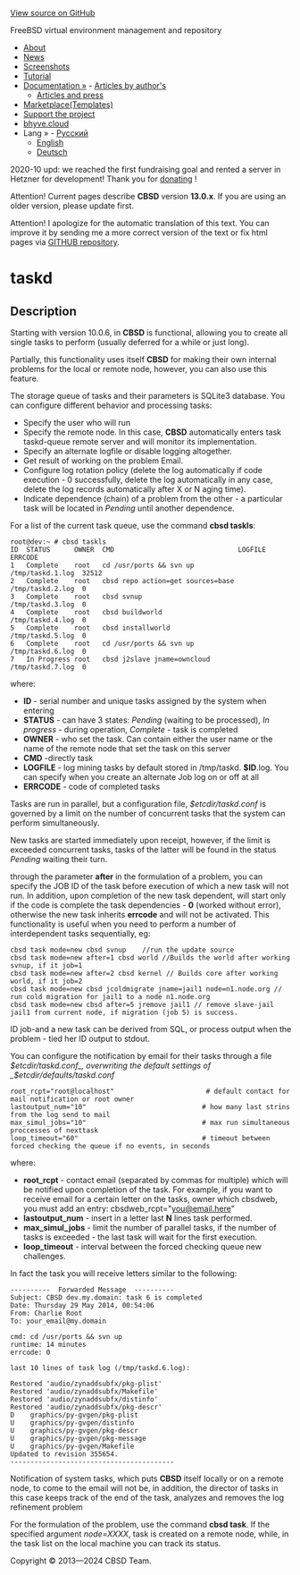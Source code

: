 [View source on GitHub](https://github.com/cbsd/cbsd)

FreeBSD virtual environment management and repository

- [About](http://www.convectix.com/en/about.html)
- [News](http://www.convectix.com/en/news.html)
- [Screenshots](http://www.convectix.com/en/screenshots.html)
- [Tutorial](http://www.convectix.com/en/tutorial.html)
- [Documentation »](http://www.convectix.com/en/docs.html)  - [Articles by author's](http://www.convectix.com/en/articles.html)
  - [Articles and press](http://www.convectix.com/en/press.html)
- [Marketplace(Templates)](https://marketplace.convectix.com)
- [Support the project](http://www.convectix.com/en/donate.html)
- [bhyve.cloud](http://www.convectix.com/en/bhyve-cloud.html)
- Lang »  - [Русский](http://www.convectix.com/ru/cbsd_taskd.html)
  - [English](http://www.convectix.com/en/cbsd_taskd.html)
  - [Deutsch](http://www.convectix.com/de/cbsd_taskd.html)

2020-10 upd: we reached the first fundraising goal and rented a server in Hetzner for development! Thank you for [donating](https://www.patreon.com/clonos) !

Attention! Current pages describe **CBSD** version **13.0.x**. If you are using an older version, please update first.

Attention! I apologize for the automatic translation of this text. You can improve it by sending me a more correct version of the text or fix html pages via [GITHUB repository](https://github.com/cbsd/cbsd-wwwdoc).

# taskd

## Description

Starting with version 10.0.6, in **CBSD** is functional, allowing you to create all single tasks to perform (usually deferred for a while or just long).

Partially, this functionality uses itself **CBSD** for making their own internal problems for the local or remote node, however, you can also use this feature.

The storage queue of tasks and their parameters is SQLite3 database. You can configure different behavior and processing tasks:

- Specify the user who will run
- Specify the remote node. In this case, **CBSD** automatically enters task taskd-queue remote server and will monitor its implementation.
- Specify an alternate logfile or disable logging altogether.
- Get result of working on the problem Email.
- Configure log rotation policy (delete the log automatically if code execution - 0 successfully, delete the log automatically in any case, delete the log records automatically after X or N aging time).
- Indicate dependence (chain) of a problem from the other - a particular task will be located in _Pending_ until another dependence.

For a list of the current task queue, use the command **cbsd taskls**:

```
root@dev:~ # cbsd taskls
ID  STATUS      OWNER  CMD                               LOGFILE           ERRCODE
1   Complete    root   cd /usr/ports && svn up           /tmp/taskd.1.log  32512
2   Complete    root   cbsd repo action=get sources=base /tmp/taskd.2.log  0
3   Complete    root   cbsd svnup                         /tmp/taskd.3.log  0
4   Complete    root   cbsd buildworld                   /tmp/taskd.4.log  0
5   Complete    root   cbsd installworld                 /tmp/taskd.5.log  0
6   Complete    root   cd /usr/ports && svn up           /tmp/taskd.6.log  0
7   In Progress root   cbsd j2slave jname=owncloud       /tmp/taskd.7.log  0

```

where:


- **ID** \- serial number and unique tasks assigned by the system when entering
- **STATUS** \- can have 3 states: _Pending_ (waiting to be processed), _In progress_ \- during operation, _Complete_ \- task is completed
- **OWNER** \- who set the task. Can contain either the user name or the name of the remote node that set the task on this server
- **CMD** -directly task
- **LOGFILE** \- log mining tasks by default stored in /tmp/taskd. **$ID**.log. You can specify when you create an alternate Job log on or off at all
- **ERRCODE** \- code of completed tasks

Tasks are run in parallel, but a configuration file, _$etcdir/taskd.conf_ is governed by a limit on the number of concurrent tasks that the system can perform simultaneously.

New tasks are started immediately upon receipt, however, if the limit is exceeded concurrent tasks, tasks of the latter will be found in the status _Pending_ waiting their turn.

through the parameter **after** in the formulation of a problem, you can specify the JOB ID of the task before execution of which a new task will not run. In addition, upon completion of the new task
dependent, will start only if the code is complete the task dependencies - **0** (worked without error), otherwise the new task inherits **errcode** and will not be activated.
This functionality is useful when you need to perform a number of interdependent tasks sequentially, eg:


```
cbsd task mode=new cbsd svnup    //run the update source
cbsd task mode=new after=1 cbsd world //Builds the world after working svnup, if it job=1
cbsd task mode=new after=2 cbsd kernel // Builds core after working world, if it job=2
cbsd task mode=new cbsd jcoldmigrate jname=jail1 node=n1.node.org // run cold migration for jail1 to a node n1.node.org
cbsd task mode=new cbsd after=5 jremove jail1 // remove slave-jail jail1 from current node, if migration (job 5) is success.

```

ID job-and a new task can be derived from SQL, or process output when the problem - tied her ID output to stdout.

You can configure the notification by email for their tasks through a file _$etcdir/taskd.conf_, overwriting the default settings of _$etcdir/defaults/taskd.conf_

```
root_rcpt="root@localhost"                       # default contact for mail notification or root owner
lastoutput_num="10"                             # how many last strins from the log send to mail
max_simul_jobs="10"                             # max run simultaneous proccesses of nexttask
loop_timeout="60"                               # timeout between forced checking the queue if no events, in seconds

```

where:


- **root\_rcpt** \- contact email (separated by commas for multiple) which will be notified upon completion of the task. For example, if you want to receive email for a certain letter on the tasks, owner which cbsdweb, you must add an entry: cbsdweb\_rcpt="you@email.here"
- **lastoutput\_num** \- insert in a letter last **N** lines task performed.
- **max\_simul\_jobs** \- limit the number of parallel tasks, if the number of tasks is exceeded - the last task will wait for the first execution.
- **loop\_timeout** \- interval between the forced checking queue new challenges.

In fact the task you will receive letters similar to the following:

```
----------  Forwarded Message  ----------
Subject: CBSD dev.my.domain: task 6 is completed
Date: Thursday 29 May 2014, 00:54:06
From: Charlie Root
To: your_email@my.domain

cmd: cd /usr/ports && svn up
runtime: 14 minutes
errcode: 0

last 10 lines of task log (/tmp/taskd.6.log):

Restored 'audio/zynaddsubfx/pkg-plist'
Restored 'audio/zynaddsubfx/Makefile'
Restored 'audio/zynaddsubfx/distinfo'
Restored 'audio/zynaddsubfx/pkg-descr'
D    graphics/py-gvgen/pkg-plist
U    graphics/py-gvgen/distinfo
U    graphics/py-gvgen/pkg-descr
U    graphics/py-gvgen/pkg-message
U    graphics/py-gvgen/Makefile
Updated to revision 355654.
-----------------------------------------

```

Notification of system tasks, which puts **CBSD** itself locally or on a remote node, to come to the email will not be, in addition, the director of tasks in this case keeps track of the end of the task, analyzes and removes the log refinement problem

For the formulation of the problem, use the command **cbsd task**. If the specified argument _node=XXXX_, task is created on a remote node, while, in the task list on the local machine you can track its status.

Copyright © 2013—2024 CBSD Team.


